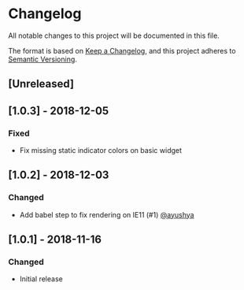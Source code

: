 # Changelog
All notable changes to this project will be documented in this file.

The format is based on [Keep a Changelog](https://keepachangelog.com/en/1.0.0/),
and this project adheres to [Semantic Versioning](https://semver.org/spec/v2.0.0.html).

## [Unreleased]

## [1.0.3] - 2018-12-05
### Fixed
- Fix missing static indicator colors on basic widget

## [1.0.2] - 2018-12-03
### Changed
- Add babel step to fix rendering on IE11 (#1) [@ayushya](https://bitbucket.org/ayushya/)

## [1.0.1] - 2018-11-16
### Changed
- Initial release
